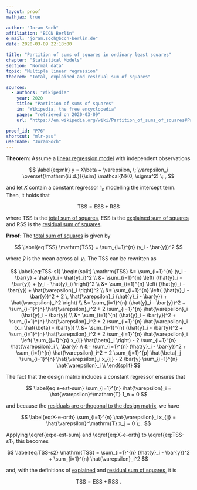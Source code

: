 ```yaml
---
layout: proof
mathjax: true

author: "Joram Soch"
affiliation: "BCCN Berlin"
e_mail: "joram.soch@bccn-berlin.de"
date: 2020-03-09 22:18:00

title: "Partition of sums of squares in ordinary least squares"
chapter: "Statistical Models"
section: "Normal data"
topic: "Multiple linear regression"
theorem: "Total, explained and residual sum of squares"

sources:
  - authors: "Wikipedia"
    year: 2020
    title: "Partition of sums of squares"
    in: "Wikipedia, the free encyclopedia"
    pages: "retrieved on 2020-03-09"
    url: "https://en.wikipedia.org/wiki/Partition_of_sums_of_squares#Partitioning_the_sum_of_squares_in_linear_regression"

proof_id: "P76"
shortcut: "mlr-pss"
username: "JoramSoch"
---
```



**Theorem:** Assume a [linear regression model](/D/mlr) with independent observations

$$ \label{eq:mlr}
y = X\beta + \varepsilon, \; \varepsilon_i \overset{\mathrm{i.i.d.}}{\sim} \mathcal{N}(0, \sigma^2) \; ,
$$

and let $X$ contain a constant regressor $1_n$ modelling the intercept term. Then, it holds that

$$ \label{eq:pss}
\mathrm{TSS} = \mathrm{ESS} + \mathrm{RSS}
$$

where $\mathrm{TSS}$ is the [total sum of squares](/D/tss), $\mathrm{ESS}$ is the [explained sum of squares](/D/ess) and $\mathrm{RSS}$ is the [residual sum of squares](/D/rss).


**Proof:** The [total sum of squares](/D/tss) is given by

$$ \label{eq:TSS}
\mathrm{TSS} = \sum_{i=1}^{n} (y_i - \bar{y})^2
$$

where $\bar{y}$ is the mean across all $y_i$. The $\mathrm{TSS}$ can be rewritten as

$$ \label{eq:TSS-s1}
\begin{split}
\mathrm{TSS} &= \sum_{i=1}^{n} (y_i - \bar{y} + \hat{y}_i - \hat{y}_i)^2 \\
&= \sum_{i=1}^{n} \left( (\hat{y}_i - \bar{y}) + (y_i - \hat{y}_i) \right)^2 \\
&= \sum_{i=1}^{n} \left( (\hat{y}_i - \bar{y}) + \hat{\varepsilon}_i \right)^2 \\
&= \sum_{i=1}^{n} \left( (\hat{y}_i - \bar{y})^2 + 2 \, \hat{\varepsilon}_i (\hat{y}_i - \bar{y}) + \hat{\varepsilon}_i^2 \right) \\
&= \sum_{i=1}^{n} (\hat{y}_i - \bar{y})^2 + \sum_{i=1}^{n} \hat{\varepsilon}_i^2 + 2 \sum_{i=1}^{n} \hat{\varepsilon}_i (\hat{y}_i - \bar{y}) \\
&= \sum_{i=1}^{n} (\hat{y}_i - \bar{y})^2 + \sum_{i=1}^{n} \hat{\varepsilon}_i^2 + 2 \sum_{i=1}^{n} \hat{\varepsilon}_i (x_i \hat{\beta} - \bar{y}) \\
&= \sum_{i=1}^{n} (\hat{y}_i - \bar{y})^2 + \sum_{i=1}^{n} \hat{\varepsilon}_i^2 + 2 \sum_{i=1}^{n} \hat{\varepsilon}_i \left( \sum_{j=1}^{p} x_{ij} \hat{\beta}_j \right) - 2 \sum_{i=1}^{n} \hat{\varepsilon}_i \, \bar{y} \\
&= \sum_{i=1}^{n} (\hat{y}_i - \bar{y})^2 + \sum_{i=1}^{n} \hat{\varepsilon}_i^2 + 2 \sum_{j=1}^{p} \hat{\beta}_j \sum_{i=1}^{n} \hat{\varepsilon}_i x_{ij} - 2 \bar{y} \sum_{i=1}^{n} \hat{\varepsilon}_i \\
\end{split}
$$

The fact that the design matrix includes a constant regressor ensures that

$$ \label{eq:e-est-sum}
\sum_{i=1}^{n} \hat{\varepsilon}_i = \hat{\varepsilon}^\mathrm{T} 1_n = 0
$$

and because the [residuals are orthogonal to the design matrix](/P/mlr-ols), we have

$$ \label{eq:X-e-orth}
\sum_{i=1}^{n} \hat{\varepsilon}_i x_{ij} = \hat{\varepsilon}^\mathrm{T} x_j = 0 \; .
$$

Applying \eqref{eq:e-est-sum} and \eqref{eq:X-e-orth} to \eqref{eq:TSS-s1}, this becomes

$$ \label{eq:TSS-s2}
\mathrm{TSS} = \sum_{i=1}^{n} (\hat{y}_i - \bar{y})^2 + \sum_{i=1}^{n} \hat{\varepsilon}_i^2
$$

and, with the definitions of [explained](/D/ess) and [residual sum of squares](/D/rss), it is

$$ \label{eq:TSS-s3}
\mathrm{TSS} = \mathrm{ESS} + \mathrm{RSS} \; .
$$